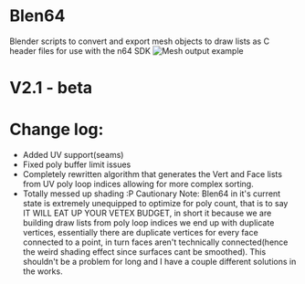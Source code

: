 # Blen64
Blender scripts to convert and export mesh objects to draw lists as C header files for use with the n64 SDK
![Mesh output example](https://cdn.discordapp.com/attachments/445463417797738496/472802908803563540/unknown.png "BrickWall")

# V2.1 - beta
# Change log:
- Added UV support(seams)
- Fixed poly buffer limit issues
- Completely rewritten algorithm that generates the Vert and Face lists from UV poly loop indices allowing for more complex sorting.
- Totally messed up shading :P
Cautionary Note: Blen64 in it's current state is extremely unequipped to optimize for poly count, that is to say IT WILL EAT UP YOUR VETEX BUDGET, in short it because we are building draw lists from poly loop indices we end up with duplicate vertices, essentially there are duplicate vertices for every face connected to a point, in turn faces aren't technically connected(hence the weird shading effect since surfaces cant be smoothed). This shouldn't be a problem for long and I have a couple different solutions in the works.

